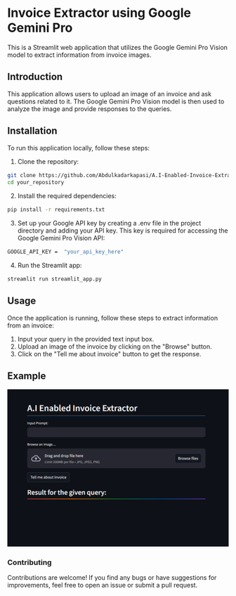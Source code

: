 # Invoice Extractor using Google Gemini Pro

This is a Streamlit web application that utilizes the Google Gemini Pro Vision model to extract information from invoice images.

## Introduction

This application allows users to upload an image of an invoice and ask questions related to it. The Google Gemini Pro Vision model is then used to analyze the image and provide responses to the queries.

## Installation

To run this application locally, follow these steps:

1. Clone the repository:

```bash
git clone https://github.com/Abdulkadarkapasi/A.I-Enabled-Invoice-Extractor.git
cd your_repository
```

2. Install the required dependencies:

```bash
pip install -r requirements.txt
```

3. Set up your Google API key by creating a .env file in the project directory and adding your API key. This key is required for accessing the Google Gemini Pro Vision API:

```bash
GOOGLE_API_KEY =  "your_api_key_here"
```

4. Run the Streamlit app:

```bash
streamlit run streamlit_app.py
```

## __Usage__
Once the application is running, follow these steps to extract information from an invoice:

1. Input your query in the provided text input box.
2. Upload an image of the invoice by clicking on the "Browse" button.
3. Click on the "Tell me about invoice" button to get the response.

## __Example__

![Screenshot](app.png)

### Contributing

Contributions are welcome! If you find any bugs or have suggestions for improvements, feel free to open an issue or submit a pull request.